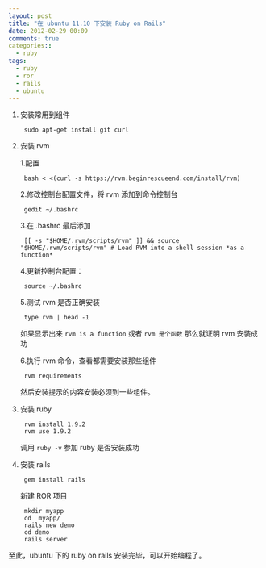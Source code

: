 ```yaml
---
layout: post
title: "在 ubuntu 11.10 下安装 Ruby on Rails"
date: 2012-02-29 00:09
comments: true
categories:: 
  - ruby
tags: 
  - ruby
  - ror
  - rails
  - ubuntu
---
```


1. 安装常用到组件

        sudo apt-get install git curl
    
2. 安装 rvm

    1.配置

        bash < <(curl -s https://rvm.beginrescueend.com/install/rvm)
    
    2.修改控制台配置文件，将 rvm 添加到命令控制台
    
        gedit ~/.bashrc
    
    3.在 .bashrc 最后添加
    
        [[ -s "$HOME/.rvm/scripts/rvm" ]] && source "$HOME/.rvm/scripts/rvm" # Load RVM into a shell session *as a function*
    
    4.更新控制台配置：
    
        source ~/.bashrc
    
    5.测试 rvm 是否正确安装
    
        type rvm | head -1
        
    如果显示出来 `rvm is a function` 或者 `rvm 是个函数` 那么就证明 rvm 安装成功
    
    6.执行 rvm 命令，查看都需要安装那些组件
    
        rvm requirements
    
    然后安装提示的内容安装必须到一些组件。
    
3. 安装 ruby
    
        rvm install 1.9.2
        rvm use 1.9.2

    调用 `ruby -v` 参加 ruby 是否安装成功
    
4. 安装 rails

        gem install rails
        
    新建 ROR 项目
    
        mkdir myapp
        cd  myapp/
        rails new demo
        cd demo
        rails server
        
至此，ubuntu 下的 ruby on rails 安装完毕，可以开始编程了。

